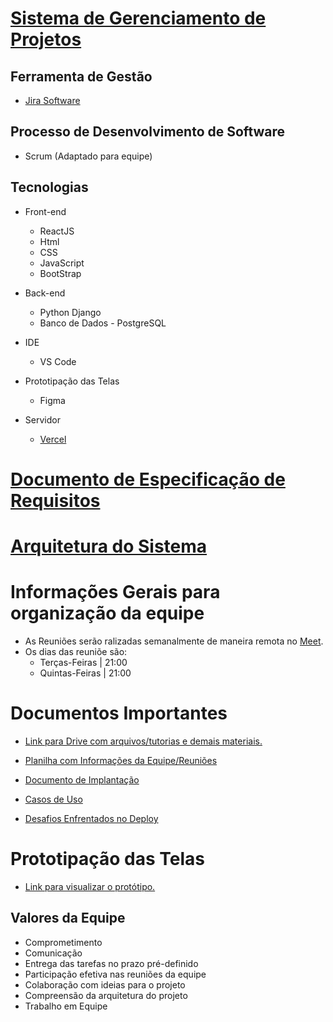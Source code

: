 # [Sistema de Gerenciamento de Projetos](https://siswebgp-frontend.vercel.app/projetos)

## Ferramenta de Gestão

- [Jira Software](https://topsiweb-045.atlassian.net/jira/software/projects/ISIW/boards/1/roadmap?shared=&atlOrigin=eyJpIjoiOTdhM2NhNjVjZmNkNDk1ZDg3ZWM2MjkzZGI0OWJiMzYiLCJwIjoiaiJ9)

## Processo de Desenvolvimento de Software

- Scrum (Adaptado para equipe)

## Tecnologias

- Front-end

  - ReactJS
  - Html
  - CSS
  - JavaScript
  - BootStrap

- Back-end

  - Python Django
  - Banco de Dados - PostgreSQL

- IDE

  - VS Code

- Prototipação das Telas

  - Figma

- Servidor
  - [Vercel](https://vercel.com/)

# [Documento de Especificação de Requisitos](https://docs.google.com/document/d/1SoyGq1B8NpAxJMeiTQRM_trde9UVu3wnskpQNQc-gBQ/edit#)

# [Arquitetura do Sistema](https://www.figma.com/file/XvfKrP0xs4ktvMbgYX3ey6/Arquitetura?node-id=0%3A1&t=Fw9glVveDSTDjONn-1)

# Informações Gerais para organização da equipe

- As Reuniões serão ralizadas semanalmente de maneira remota no [Meet](https://meet.google.com/yce-euwi-buy).
- Os dias das reuniõe são:
  - Terças-Feiras | 21:00
  - Quintas-Feiras | 21:00

# Documentos Importantes

- [Link para Drive com arquivos/tutorias e demais materiais.](https://drive.google.com/drive/folders/1B0aWiIltDLUM3jSab6dfJmHU9O0uLQBl)

- [Planilha com Informações da Equipe/Reuniões](https://docs.google.com/spreadsheets/d/1-krF3a3XWaE_qxY1pSuACv7RrJooM_Ib3L6pFZiUhIU/edit#gid=0)

- [Documento de Implantação](https://docs.google.com/document/d/1mMqNbaAKncGDh7Ph7fB37MhdozIYHW9NAJPQpM3kDDs/edit)

- [Casos de Uso](https://drive.google.com/file/d/1EQM6iBEzGzinDZgsaq2bSo73OLA7KdB0/view?usp=sharing)

- [Desafios Enfrentados no Deploy](https://docs.google.com/document/d/1_kaW11xLvAsFif3P_T3iMmbupiP0dWB7lQpx5sAO_-M/edit?usp=sharing)
  
# Prototipação das Telas

- [Link para visualizar o protótipo.](https://www.figma.com/file/lsIKGoFR9LjBfZwmqI7M4Q/SGP_UFBA?node-id=1%3A26&t=Ek8wruQihwCGt6dm-1)

## Valores da Equipe

- Comprometimento
- Comunicação
- Entrega das tarefas no prazo pré-definido
- Participação efetiva nas reuniões da equipe
- Colaboração com ideias para o projeto
- Compreensão da arquitetura do projeto
- Trabalho em Equipe
